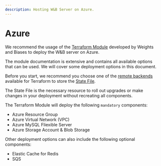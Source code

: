 ```yaml
---
description: Hosting W&B Server on Azure.
---
```


# Azure



We recommend the usage of the [Terraform Module](https://registry.terraform.io/modules/wandb/wandb/azurerm/latest) developed by Weights and Biases to deploy the W&B server on Azure.

The module documentation is extensive and contains all available options that can be used. We will cover some deployment options in this document.

Before you start, we recommend you choose one of the [remote backends](https://developer.hashicorp.com/terraform/language/settings/backends/configuration) available for Terraform to store the [State File](https://developer.hashicorp.com/terraform/language/state).

The State File is the necessary resource to roll out upgrades or make changes in your deployment without recreating all components.

The Terraform Module will deploy the following `mandatory` components:

- Azure Resource Group
- Azure Virtual Network (VPC)
- Azure MySQL Fliexible Server
- Azure Storage Account & Blob Storage


Other deployment options can also include the following optional components:

- Elastic Cache for Redis
- SQS

<!-- ## **Pre-requisite permissions**

The account that will run the Terraform needs to be able to create all components described in the Introduction and permission to create **IAM Policies** and **IAM Roles** and assign roles to resources. -->

<!-- ## General steps

The steps on this topic are common for any deployment option covered by this documentation.

1. Prepare the development environment.
   - Install [Terraform](https://developer.hashicorp.com/terraform/tutorials/aws-get-started/install-cli)
   - We recommend creating a Git repository with the code that will be used, but you can keep your files locally.
2. Create the `terraform.tfvars` file.

   The `tvfars` file content can be customized according to the installation type, but the minimum recommended will look like the example below.

   ```bash
   namespace     = "wandb"
   wandb_license = "xxxxxxxxxxyyyyyyyyyyyzzzzzzz"
   subdomain     = "wandb-aws"
   domain_name   = "wandb.ml"
   zone_id       = "xxxxxxxxxxxxxxxx"
   ```

   The variables defined here need to be decided before the deployment because. The `namespace` variable will be a string that will prefix all resources created by Terraform.

   The combination of `subdomain` and `domain` will form the FQDN that W&B will be configured. In the example above, the W&B FQDN will be `wandb-aws.wandb.ml` and the DNS `zone_id` where the FQDN record will be created.

3. Create the file `versions.tf`

   This file will contain the Terraform and Terraform provider versions required to deploy W&B in AWS

   ```bash
   terraform {
     required_providers {
       aws = {
         source  = "hashicorp/aws"
         version = "~> 3.60"
       }
     }
   }

   provider "aws" {
     region = "eu-central-1"

     default_tags {
       tags = {
         GithubRepo = "terraform-aws-wandb"
         GithubOrg  = "wandb"
         Enviroment = "Example"
         Example    = "PublicDnsExternal"
       }
     }
   }
   ```

   Please, refer to the [Terraform Official Documentation](https://registry.terraform.io/providers/hashicorp/aws/latest/docs#provider-configuration) to configure the AWS provider.

   Optionally, **but highly recommended**, you can add the [remote backend configuration](https://developer.hashicorp.com/terraform/language/settings/backends/configuration) mentioned at the beginning of this documentation.

4. Create the file `variables.tf`

   For every option configured in the `terraform.tfvars` Terraform requires a correspondent variable declaration.

   ```
   variable "namespace" {
     type        = string
     description = "Name prefix used for resources"
   }

   variable "domain_name" {
     type        = string
     description = "Domain name used to access instance."
   }

   variable "subdomain" {
     type        = string
     default     = null
     description = "Subdomain for accessing the Weights & Biases UI."
   }

   variable "license" {
     type = string
   }

   variable "zone_id" {
     type        = string
     description = "Domain for creating the Weights & Biases subdomain on."
   }
   ``` -->

<!-- ## Deployment - Recommended (~20 mins)

This is the most straightforward deployment option configuration that will create all `Mandatory` components and install in the `Kubernetes Cluster` the latest version of `W&B`.

1. Create the `main.tf`

   In the same directory where you created the files in the `General Steps`, create a file `main.tf` with the following content:

   ```
   module "wandb_infra" {
     source  = "wandb/wandb/aws"
     version = "1.6.0"

     namespace   = var.namespace
     domain_name = var.domain_name
     subdomain   = var.subdomain
     zone_id     = var.zone_id
   }

   data "aws_eks_cluster" "app_cluster" {
     name = module.wandb_infra.cluster_id
   }

   data "aws_eks_cluster_auth" "app_cluster" {
     name = module.wandb_infra.cluster_id
   }

   provider "kubernetes" {
     host                   = data.aws_eks_cluster.app_cluster.endpoint
     cluster_ca_certificate = base64decode(data.aws_eks_cluster.app_cluster.certificate_authority.0.data)
     token                  = data.aws_eks_cluster_auth.app_cluster.token
   }

   module "wandb_app" {
     source  = "wandb/wandb/kubernetes"
     version = "1.5.0"

     license                    = var.license
     host                       = module.wandb_infra.url
     bucket                     = "s3://${module.wandb_infra.bucket_name}"
     bucket_aws_region          = module.wandb_infra.bucket_region
     bucket_queue               = "internal://"
     database_connection_string = "mysql://${module.wandb_infra.database_connection_string}"

     # If we dont wait, tf will start trying to deploy while the work group is
     # still spinning up
     depends_on = [module.wandb_infra]
   }

   output "bucket_name" {
     value = module.wandb_infra.bucket_name
   }

   output "url" {
     value = module.wandb_infra.url
   }
   ```

2. Deploy W&B

   To deploy W&B, execute the following commands:

   ```
   terraform init
   terraform apply -var-file=terraform.tfvars
   ``` -->

<!-- ## Enabling REDIS

Another deployment option uses `Redis` to cache the SQL queries and speed up the application response when loading the metrics for the experiments.

You need to add the option `create_elasticache_subnet = true` to the same `main.tf` file we worked on in `Recommended Deployment` to enable the cache.

```
module "wandb_infra" {
  source  = "wandb/wandb/aws"
  version = "1.6.0"

  namespace   = var.namespace
  domain_name = var.domain_name
  subdomain   = var.subdomain
  zone_id     = var.zone_id
	**create_elasticache_subnet = true**
}
[...]
``` -->

<!-- ## Enabling message broker (queue)

Deployment option 3 consists of enabling the external `message broker`. This is optional because the W&B brings embedded a broker. This option doesn't bring a performance improvement.

The AWS resource that provides the message broker is the `SQS`, and to enable it, you will need to add the option `use_internal_queue = false` to the same `main.tf` that we worked on the `Recommended Deployment`

```
module "wandb_infra" {
  source  = "wandb/wandb/aws"
  version = "1.6.0"

  namespace   = var.namespace
  domain_name = var.domain_name
  subdomain   = var.subdomain
  zone_id     = var.zone_id
  **use_internal_queue = false**

[...]
``` -->

<!-- ## Other deployment options

You can combine all three deployment options adding all configurations to the same file.
The [Terraform Module](https://github.com/wandb/terraform-aws-wandb) provides several options that can be combined along with the standard options and the minimal configuration found in `Deployment - Recommended`

## Upgrades (coming soon) -->
